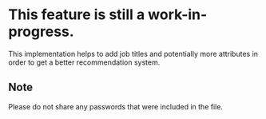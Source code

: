 ﻿# This feature is still a work-in-progress.

This implementation helps to add job titles and potentially more attributes in order to get a better recommendation system.

## Note

Please do not share any passwords that were included in the file.